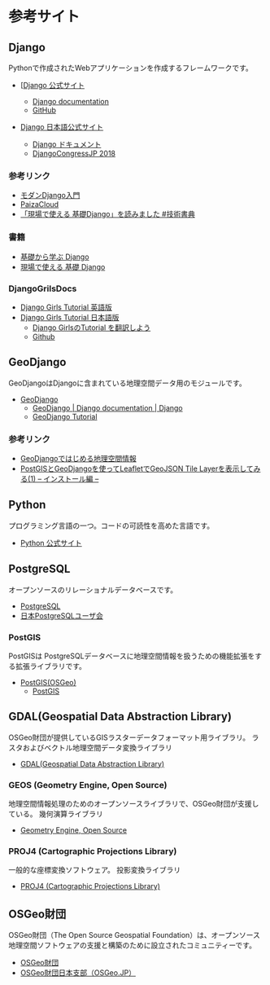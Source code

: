 # 参考サイト

## Django
Pythonで作成されたWebアプリケーションを作成するフレームワークです。

* [[Django 公式サイト](https://www.djangoproject.com/)
    * [Django documentation](https://docs.djangoproject.com/en/2.0/)
    * [GitHub](https://github.com/django)

* [Django 日本語公式サイト](http://djangoproject.jp/)
    * [Django ドキュメント](https://docs.djangoproject.com/ja/2.0/)
    * [DjangoCongressJP 2018](https://djangocongress.jp/)

### 参考リンク
* [モダンDjango入門](https://codezine.jp/article/corner/723)
* [PaizaCloud](https://paiza.cloud/ja/)
* [「現場で使える 基礎Django」を読みました #技術書典](http://thinkami.hatenablog.com/entry/2018/04/25/081142)

###  書籍
* [基礎から学ぶ Django](https://www.amazon.co.jp/dp/486354247X)
* [現場で使える 基礎 Django](https://booth.pm/ja/items/823251)

### DjangoGrilsDocs

* [Django Girls Tutorial 英語版](https://tutorial.djangogirls.org/en/)
* [Django Girls Tutorial 日本語版](https://djangogirlsjapan.gitbooks.io/workshop_tutorialjp/content/)
    * [Django GirlsのTutorial を翻訳しよう](https://bit.ly/2rWD1tE)
    * [Github](https://github.com/DjangoGirlsJapan/tutorialJP)

## GeoDjango

GeoDjangoはDjangoに含まれている地理空間データ用のモジュールです。

* [GeoDjango](https://docs.djangoproject.com/en/2.0/ref/contrib/gis/)
    * [GeoDjango | Django documentation | Django](https://docs.djangoproject.com/en/2.0/ref/contrib/gis/)
    * [GeoDjango Tutorial](https://docs.djangoproject.com/en/2.0/ref/contrib/gis/tutorial/)

### 参考リンク
* [GeoDjangoではじめる地理空間情報](https://speakerdeck.com/homata/geodjangodehazimerudi-li-kong-jian-qing-bao)
* [PostGISとGeoDjangoを使ってLeafletでGeoJSON Tile Layerを表示してみる(1) – インストール編 –](https://blog.bitmeister.jp/?p=3467)



## Python
プログラミング言語の一つ。コードの可読性を高めた言語です。

* [Python 公式サイト](https://www.python.org/)

## PostgreSQL
オープンソースのリレーショナルデータベースです。

* [PostgreSQL](https://www.postgresql.org/)
* [日本PostgreSQLユーザ会](https://www.postgresql.jp/)

### PostGIS
PostGISは PostgreSQLデータベースに地理空間情報を扱うための機能拡張をする拡張ライブラリです。

* [PostGIS(OSGeo)](http://www.postgis.net/)
    - [PostGIS](http://postgis.refractions.net/)

## GDAL(Geospatial Data Abstraction Library) 
OSGeo財団が提供しているGISラスターデータフォーマット用ライブラリ。
ラスタおよびベクトル地理空間データ変換ライブラリ

* [GDAL(Geospatial Data Abstraction Library)](http://www.gdal.org)

### GEOS (Geometry Engine, Open Source) 
地理空間情報処理のためのオープンソースライブラリで、OSGeo財団が支援している。
幾何演算ライブラリ

* [Geometry Engine, Open Source](http://trac.osgeo.org/geos/)

### PROJ4 (Cartographic Projections Library) 
一般的な座標変換ソフトウェア。
投影変換ライブラリ

* [PROJ4 (Cartographic Projections Library)](http://proj4.org/)

## OSGeo財団
OSGeo財団（The Open Source Geospatial Foundation）は、オープンソース地理空間ソフトウェアの支援と構築のために設立されたコミュニティーです。

* [OSGeo財団](https://www.osgeo.org/)
* [OSGeo財団日本支部（OSGeo.JP）](https://www.osgeo.jp/)
